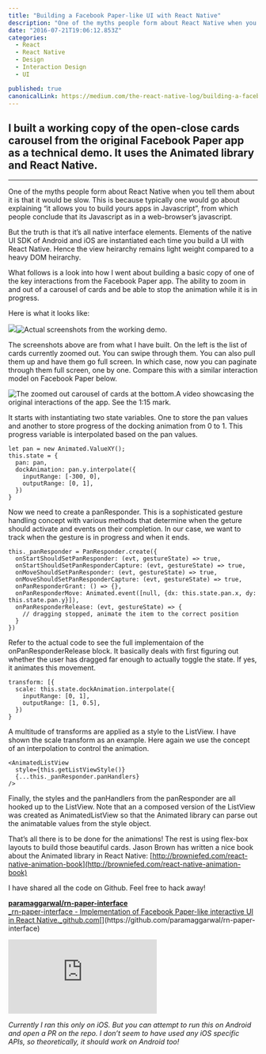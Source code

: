 ```yaml
---
title: "Building a Facebook Paper-like UI with React Native"
description: "One of the myths people form about React Native when you tell them about it is that it would be slow. This is because typically one would go about explaining “it allows you to build yours apps in…"
date: "2016-07-21T19:06:12.853Z"
categories: 
  - React
  - React Native
  - Design
  - Interaction Design
  - UI

published: true
canonicalLink: https://medium.com/the-react-native-log/building-a-facebook-paper-like-ui-with-react-native-4a753623d343
---
```


## I built a working copy of the open-close cards carousel from the original Facebook Paper app as a technical demo. It uses the Animated library and React Native.

---

One of the myths people form about React Native when you tell them about it is that it would be slow. This is because typically one would go about explaining “it allows you to build yours apps in Javascript”, from which people conclude that its Javascript as in a web-browser’s javascript.

But the truth is that it’s all native interface elements. Elements of the native UI SDK of Android and iOS are instantiated each time you build a UI with React Native. Hence the view heirarchy remains light weight compared to a heavy DOM heirarchy.

What follows is a look into how I went about building a basic copy of one of the key interactions from the Facebook Paper app. The ability to zoom in and out of a carousel of cards and be able to stop the animation while it is in progress.

Here is what it looks like:

![](./asset-1.png)![Actual screenshots from the working demo.](./asset-2.png)

The screenshots above are from what I have built. On the left is the list of cards currently zoomed out. You can swipe through them. You can also pull them up and have them go full screen. In which case, now you can paginate through them full screen, one by one. Compare this with a similar interaction model on Facebook Paper below.

![The zoomed out carousel of cards at the bottom.](./asset-3.jpeg)A video showcasing the original interactions of the app. See the 1:15 mark.

It starts with instantiating two state variables. One to store the pan values and another to store progress of the docking animation from 0 to 1. This progress variable is interpolated based on the pan values.

```
let pan = new Animated.ValueXY();
this.state = {
  pan: pan,
  dockAnimation: pan.y.interpolate({
    inputRange: [-300, 0],
    outputRange: [0, 1],
  })
}
```

Now we need to create a panResponder. This is a sophisticated gesture handling concept with various methods that determine when the geture should activate and events on their completion. In our case, we want to track when the gesture is in progress and when it ends.

```
this._panResponder = PanResponder.create({
  onStartShouldSetPanResponder: (evt, gestureState) => true,
  onStartShouldSetPanResponderCapture: (evt, gestureState) => true,
  onMoveShouldSetPanResponder: (evt, gestureState) => true,
  onMoveShouldSetPanResponderCapture: (evt, gestureState) => true,
  onPanResponderGrant: () => {},
  onPanResponderMove: Animated.event([null, {dx: this.state.pan.x, dy: this.state.pan.y}]),
  onPanResponderRelease: (evt, gestureState) => {
    // dragging stopped, animate the item to the correct position 
  }
})
```

Refer to the actual code to see the full implementaion of the onPanResponderRelease block. It basically deals with first figuring out whether the user has dragged far enough to actually toggle the state. If yes, it animates this movement.

```
transform: [{
  scale: this.state.dockAnimation.interpolate({
    inputRange: [0, 1],
    outputRange: [1, 0.5],
  })
}
```

A multitude of transforms are applied as a style to the ListView. I have shown the scale transform as an example. Here again we use the concept of an interpolation to control the animation.

```
<AnimatedListView
  style={this.getListViewStyle()}
  {...this._panResponder.panHandlers}
/>
```

Finally, the styles and the panHandlers from the panResponder are all hooked up to the ListView. Note that an a composed version of the ListView was created as AnimatedListView so that the Animated library can parse out the animatable values from the style object.

That’s all there is to be done for the animations! The rest is using flex-box layouts to build those beautiful cards. Jason Brown has written a nice book about the Animated library in React Native: [http://browniefed.com/react-native-animation-book](http://browniefed.com/react-native-animation-book)

I have shared all the code on Github. Feel free to hack away!

[**paramaggarwal/rn-paper-interface**  
_rn-paper-interface - Implementation of Facebook Paper-like interactive UI in React Native._github.com](https://github.com/paramaggarwal/rn-paper-interface "https://github.com/paramaggarwal/rn-paper-interface")[](https://github.com/paramaggarwal/rn-paper-interface)

<Embed src="https://player.vimeo.com/video/175727390" aspectRatio={1.778} />

_Currently I ran this only on iOS. But you can attempt to run this on Android and open a PR on the repo. I don’t seem to have used any iOS specific APIs, so theoretically, it should work on Android too!_
